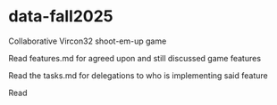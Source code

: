 # data-fall2025
Collaborative Vircon32 shoot-em-up game

Read features.md for agreed upon and still discussed game features

Read the tasks.md for delegations to who is implementing said feature

Read 
